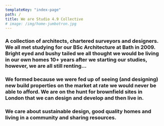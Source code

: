 ```yaml
---
templateKey: "index-page"
path: /
title: We are Studio 4.9 Collective
# image: /img/home-jumbotron.jpg
---
```


### A collection of architects, chartered surveyors and designers. We all met studying for our BSc Architecture at Bath in 2009. Bright eyed and bushy tailed we all thought we would be living in our own homes 10+ years after we starting our studies, however, we are all still renting...
### We formed because we were fed up of seeing (and designing) new build properties on the market at rate we would never be able to afford. We are on the hunt for brownfield sites in London that we can design and develop and then live in.

### We care about sustainable design, good quality homes and living in a community and sharing resources.
